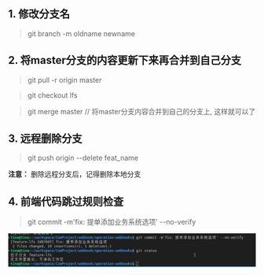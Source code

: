 ## 1. 修改分支名

> git branch -m oldname newname

## 2. 将master分支的内容更新下来再合并到自己分支

> git pull -r origin master

> git checkout lfs

> git merge master // 将master分支内容合并到自己的分支上, 这样就可以了

## 3. 远程删除分支

> git push origin --delete feat_name

**注意：** 删除远程分支后，记得删除本地分支

## 4. 前端代码跳过规则检查

> git commit -m'fix: 提单添加业务系统选项' --no-verify

![](../assets/2022-11-23-18-24-18-image.png)
